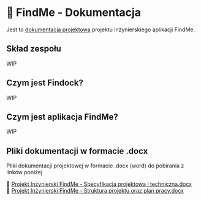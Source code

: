 # 🐶 FindMe - Dokumentacja

Jest to [dokumentacja projektowa](https://findock.github.io/findme-docs/#/) projektu inżynierskiego aplikacji FindMe.

## Skład zespołu

WIP

## Czym jest Findock?

WIP

## Czym jest aplikacja FindMe?

WIP

## Pliki dokumentacji w formacie .docx

Pliki dokumentacji projektowej w formacie .docx (word) do pobirania z linków poniżej

📄 [Projekt Inżynierski FindMe - Specyfikacja projektowa i techniczna.docx](https://github.com/Findock/findme-docs/raw/43eb1fb7811f38638393f113915920ef01dbc25f/docx/Projekt%20In%C5%BCynierski%20FindMe%20-%20Specyfikacja%20projektowa%20i%20techniczna.docx)  
📄 [Projekt Inżynierski FindMe - Struktura projektu oraz plan pracy.docx](https://github.com/Findock/findme-docs/raw/main/docx/Projekt%20In%C5%BCynierski%20FindMe%20-%20Struktura%20projektu%20oraz%20plan%20pracy.docx)
